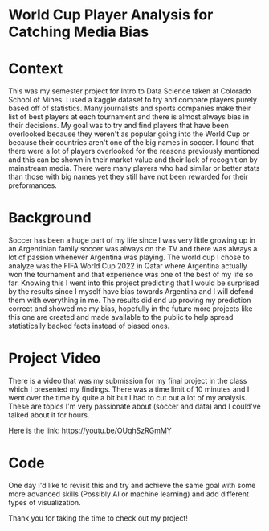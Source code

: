 # World Cup Player Analysis for Catching Media Bias

# Context
This was my semester project for Intro to Data Science taken at Colorado School of Mines. I used a kaggle dataset to try and compare players purely based off of statistics. Many journalists and sports companies make their list of best players at each tournament and there is almost always bias in their decisions. My goal was to try and find players that have been overlooked because they weren't as popular going into the World Cup or because their countries aren't one of the big names in soccer. I found that there were a lot of players overlooked for the reasons previously mentioned and this can be shown in their market value and their lack of recognition by mainstream media. There were many players who had similar or better stats than those with big names yet they still have not been rewarded for their preformances.  

# Background
Soccer has been a huge part of my life since I was very little growing up in an Argentinian family soccer was always on the TV and there was always a lot of passion whenever Argentina was playing. The world cup I chose to analyze was the FIFA World Cup 2022 in Qatar where Argentina actually won the tournament and that experience was one of the best of my life so far. Knowing this I went into this project predicting that I would be surprised by the results since I myself have bias towards Argentina and I will defend them with everything in me. The results did end up proving my prediction correct and showed me my bias, hopefully in the future more projects like this one are created and made available to the public to help spread statistically backed facts instead of biased ones. 

# Project Video
There is a video that was my submission for my final project in the class which I presented my findings. There was a time limit of 10 minutes and I went over the time by quite a bit but I had to cut out a lot of my analysis. These are topics I'm very passionate about (soccer and data) and I could've talked about it for hours. 

Here is the link: https://youtu.be/OUqhSzRGmMY

# Code 
One day I'd like to revisit this and try and achieve the same goal with some more advanced skills (Possibly AI or machine learning) and add different types of visualization.

Thank you for taking the time to check out my project!


